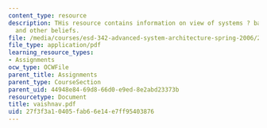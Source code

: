 ```yaml
---
content_type: resource
description: THis resource contains information on view of systems ? background, biases
  and other beliefs.
file: /media/courses/esd-342-advanced-system-architecture-spring-2006/27f3f3a10405fab66e14e7ff95403876_vaishnav.pdf
file_type: application/pdf
learning_resource_types:
- Assignments
ocw_type: OCWFile
parent_title: Assignments
parent_type: CourseSection
parent_uid: 44948e84-69d8-66d0-e9ed-8e2abd23373b
resourcetype: Document
title: vaishnav.pdf
uid: 27f3f3a1-0405-fab6-6e14-e7ff95403876
---
```

